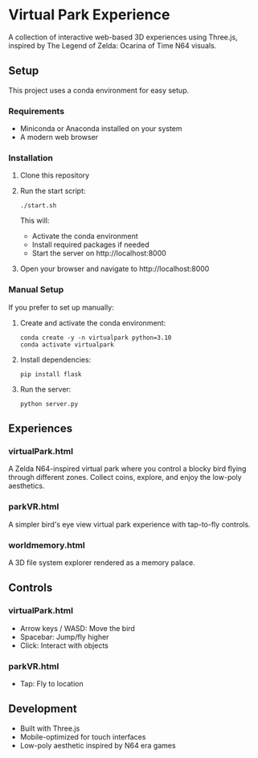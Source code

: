 # Virtual Park Experience

A collection of interactive web-based 3D experiences using Three.js, inspired by The Legend of Zelda: Ocarina of Time N64 visuals.

## Setup

This project uses a conda environment for easy setup.

### Requirements
- Miniconda or Anaconda installed on your system
- A modern web browser

### Installation

1. Clone this repository
2. Run the start script:
   ```
   ./start.sh
   ```
   This will:
   - Activate the conda environment
   - Install required packages if needed
   - Start the server on http://localhost:8000

3. Open your browser and navigate to http://localhost:8000

### Manual Setup

If you prefer to set up manually:

1. Create and activate the conda environment:
   ```
   conda create -y -n virtualpark python=3.10
   conda activate virtualpark
   ```

2. Install dependencies:
   ```
   pip install flask
   ```

3. Run the server:
   ```
   python server.py
   ```

## Experiences

### virtualPark.html
A Zelda N64-inspired virtual park where you control a blocky bird flying through different zones. Collect coins, explore, and enjoy the low-poly aesthetics.

### parkVR.html
A simpler bird's eye view virtual park experience with tap-to-fly controls.

### worldmemory.html
A 3D file system explorer rendered as a memory palace.

## Controls

### virtualPark.html
- Arrow keys / WASD: Move the bird
- Spacebar: Jump/fly higher
- Click: Interact with objects

### parkVR.html
- Tap: Fly to location

## Development

- Built with Three.js
- Mobile-optimized for touch interfaces
- Low-poly aesthetic inspired by N64 era games